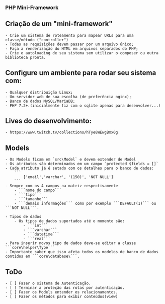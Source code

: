 ### PHP Mini-Framework

## Criação de um "mini-framework"

    - Crie um sistema de roteamento para mapear URLs para uma classe/método ("controller")
    - Todas as requisições devem passar por um arquivo único;
    - Faça a renderização do HTML em arquivos separados do PHP;
    - Crie o autoloading de seu sistema sem utilizar o composer ou outra biblioteca pronta.


## Configure um ambiente para rodar seu sistema com:
    - Qualquer distribuição Linux;
    - Um servidor web de sua escolha (de preferência nginx);
    - Banco de dados MySQL/MariaDB;
    - PHP 7.2+.(inicialmente fiz com o sqlite apenas para desenvolver...)

## Lives do desenvolvimento:

    - https://www.twitch.tv/collections/hTye8WEwgBXx0g



## Models    
    - Os Models ficam em `src\Model` e devem extender de Model
    - Os atributos são determinados em um campo `protected $fields = []`
    - Cada atributo já é setado com os detalhes para o banco de dados:
        ```
            ['email','varchar', '(150)', 'NOT NULL']
        ```
    - Sempre com os 4 campos na matriz respectivamente 
        - ```nome do campo```
        - ```tipo``` 
        - ```tamanho```
        - ```demais informações``` como por exemplo ```DEFAULT(1)``` ou ```NOT NULL```.

    - Tipos de dados
        - Os tipos de dados suportados até o momento são:
            - ```int```
            - ```varchar```
            - ```datetime```
            - ```real```
    - Para inserir novos tipo de dados deve-se editar a classe ```core\helper\Type``` 
    - Importante saber que isso afeta todos os modelos de banco de dados contidos em ```core\database\```.




## ToDo
    - [ ] Fazer o sistema de Autenticação.
    - [ ] Terminar a proteção das rotas por autenticação.
    - [ ] Fazer os Models entender os relacionamentos.
    - [ ] Fazer os métodos para exibir conteúdos(view)
